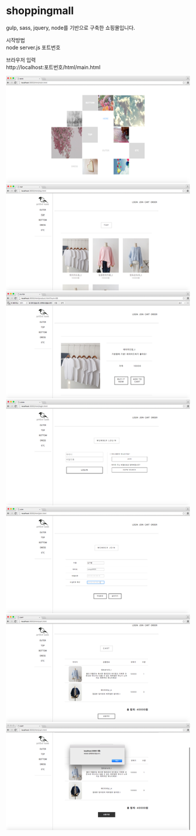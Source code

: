 # shoppingmall

gulp, sass, jquery, node를 기반으로 구축한 쇼핑몰입니다.  

시작방법  
node server.js 포트번호 

브라우저 입력  
http://localhost:포트번호/html/main.html
          
![Alt text](/screenshot/main.png)
![Alt text](/screenshot/top.png)
![Alt text](/screenshot/product.png)
![Alt text](/screenshot/login.png)
![Alt text](/screenshot/join.png)
![Alt text](/screenshot/cart.png)
![Alt text](/screenshot/pay.png)
